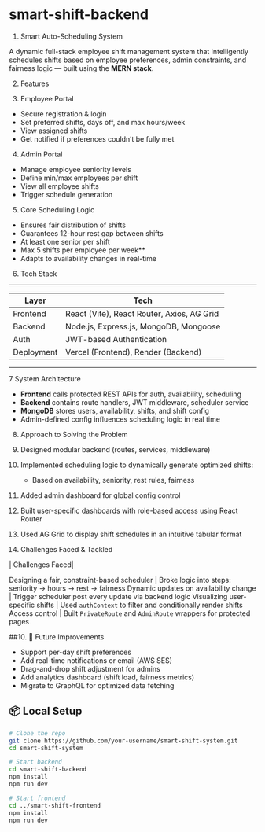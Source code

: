 # smart-shift-backend
1. Smart Auto-Scheduling System

A dynamic full-stack employee shift management system that intelligently schedules shifts based on employee preferences, admin constraints, and fairness logic — built using the **MERN stack**.


2.  Features

3.  Employee Portal
- Secure registration & login
- Set preferred shifts, days off, and max hours/week
- View assigned shifts
- Get notified if preferences couldn’t be fully met

4.  Admin Portal
- Manage employee seniority levels
- Define min/max employees per shift
- View all employee shifts
- Trigger schedule generation

5.  Core Scheduling Logic
- Ensures fair distribution of shifts
- Guarantees 12-hour rest gap between shifts
- At least one senior per shift
- Max 5 shifts per employee per week**
- Adapts to availability changes in real-time

6.  Tech Stack
----------------------------------------------------------
| Layer     | Tech                                       |
|-----------|--------------------------------------------|
| Frontend  | React (Vite), React Router, Axios, AG Grid |
| Backend   | Node.js, Express.js, MongoDB, Mongoose     |
| Auth      | JWT-based Authentication                   |
| Deployment| Vercel (Frontend), Render (Backend)        |
----------------------------------------------------------


7 System Architecture

- **Frontend** calls protected REST APIs for auth, availability, scheduling
- **Backend** contains route handlers, JWT middleware, scheduler service
- **MongoDB** stores users, availability, shifts, and shift config
- Admin-defined config influences scheduling logic in real time

8.  Approach to Solving the Problem

1. Designed modular backend (routes, services, middleware)
2. Implemented scheduling logic to dynamically generate optimized shifts:
   - Based on availability, seniority, rest rules, fairness
3. Added admin dashboard for global config control
4. Built user-specific dashboards with role-based access using React Router
5. Used AG Grid to display shift schedules in an intuitive tabular format

9. Challenges Faced & Tackled

| Challenges Faced|

 Designing a fair, constraint-based scheduler | Broke logic into steps: seniority → hours → rest → fairness 
 Dynamic updates on availability change | Trigger scheduler post every update via backend logic 
 Visualizing user-specific shifts | Used `authContext` to filter and conditionally render shifts 
 Access control | Built `PrivateRoute` and `AdminRoute` wrappers for protected pages 


##10. 🌱 Future Improvements

- Support per-day shift preferences
- Add real-time notifications or email (AWS SES)
- Drag-and-drop shift adjustment for admins
- Add analytics dashboard (shift load, fairness metrics)
- Migrate to GraphQL for optimized data fetching

## 📦 Local Setup

```bash
# Clone the repo
git clone https://github.com/your-username/smart-shift-system.git
cd smart-shift-system

# Start backend
cd smart-shift-backend
npm install
npm run dev

# Start frontend
cd ../smart-shift-frontend
npm install
npm run dev
